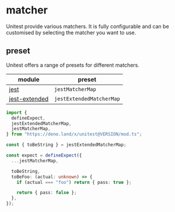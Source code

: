 # matcher

Unitest provide various matchers. It is fully configurable and can be customised
by selecting the matcher you want to use.

## preset

Unitest offers a range of presets for different matchers.

| module                                                           | preset                   |
| ---------------------------------------------------------------- | ------------------------ |
| [jest](https://jestjs.io/ja/docs/expect)                         | `jestMatcherMap`         |
| [jest-extended](https://github.com/jest-community/jest-extended) | `jestExtendedMatcherMap` |

```ts
import {
  defineExpect,
  jestExtendedMatcherMap,
  jestMatcherMap,
} from "https://deno.land/x/unitest@VERSION/mod.ts";

const { toBeString } = jestExtendedMatcherMap;

const expect = defineExpect({
  ...jestMatcherMap,

  toBeString,
  toBeFoo: (actual: unknown) => {
    if (actual === "foo") return { pass: true };

    return { pass: false };
  },
});
```
